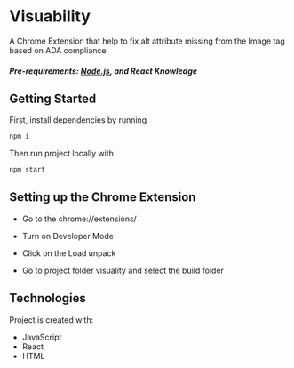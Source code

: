 # Visuability
A Chrome Extension that help to fix alt attribute missing from the Image tag based on ADA compliance

##### Pre-requirements: [Node.js](https://nodejs.org/en/download/), and React Knowledge
## Getting Started

First, install dependencies by running
```bash
npm i
``` 

Then run project locally with 

```bash
npm start
```
## Setting up the Chrome Extension 

* Go to the chrome://extensions/

* Turn on Developer Mode

* Click on the Load unpack 

* Go to project folder visuality and select the build folder


## Technologies
Project is created with:
* JavaScript
* React
* HTML
